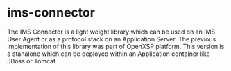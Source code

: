 # ims-connector
The IMS Connector is a light weight library which can be used on an IMS User Agent or as a protocol stack on an Application Server. The previous implementation of this library was part of OpenXSP platform. This version is a stanalone which can be deployed within an Application container like JBoss or Tomcat
